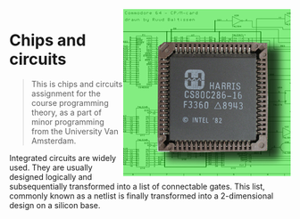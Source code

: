 <img src="Chipsandcircuits2.jpg" align="right" />

# Chips and circuits
> This is chips and circuits assignment for the course programming theory, as a part of minor programming from the University Van Amsterdam.

Integrated circuits are widely used. They are usually designed logically and subsequentially transformed into a list of connectable gates. This list, commonly known as a netlist is finally transformed into a 2-dimensional design on a silicon base.

